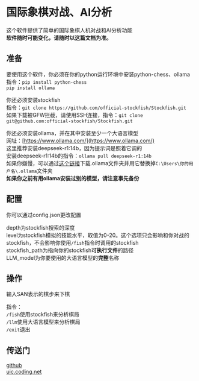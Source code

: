 # 国际象棋对战、AI分析

这个软件提供了简单的国际象棋人机对战和AI分析功能  
**软件随时可能变化，请随时以这篇文档为准。**

## 准备

要使用这个软件，你必须在你的python运行环境中安装python-chess、ollama  
指令：`pip install python-chess`  
`pip install ollama`

你还必须安装stockfish  
指令：`git clone https://github.com/official-stockfish/Stockfish.git`  
如果下载被GFW拦截，请使用SSH连接，指令：`git clone git@github.com:official-stockfish/Stockfish.git`

你还必须安装ollama，并在其中安装至少一个大语言模型   
网址：[https://www.ollama.com/](https://www.ollama.com/)  
这里推荐安装deepseek-r1:14b，因为提示词是照着它调的  
安装deepseek-r1:14b的指令：`ollama pull deepseek-r1:14b`  
如果你嫌慢，可以通过[这个链接](https://pan.baidu.com/s/1MHLHUq9VihzlinjBWBf2Aw?pwd=1234)下载.ollama文件夹并用它替换掉`C:\Users\你的用户名\.ollama`文件夹  
**如果你之前有用ollama安装过别的模型，请注意事先备份**

## 配置

你可以通过config.json更改配置  

depth为stockfish搜索的深度  
level为stockfish模拟的技能水平，取值为0-20。这个选项只会影响和你对战的stockfish，不会影响你使用`/fish`指令时调用的stockfish  
stockfish_path为指向你的stockfish**可执行文件**的路径  
LLM_model为你要使用的大语言模型的**完整**名称

## 操作

输入SAN表示的棋步来下棋

指令：  
`/fish`使用stockfish来分析棋局  
`/llm`使用大语言模型来分析棋局  
`/exit`退出

## 传送门

[github](https://github.com/lpj-10/chess)  
[uic.coding.net](https://uic.coding.net/p/ai_2025/d/fish_chess/git)